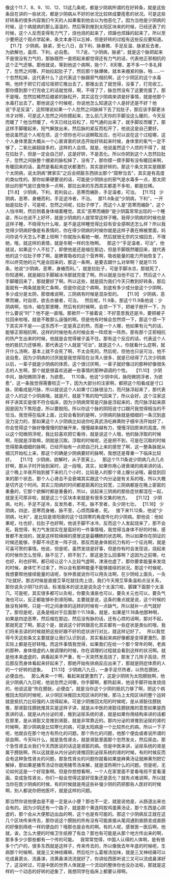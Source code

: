 像这个11.7、8、9、10、12、13这几条呢，都是少阴病所谓的在好转条，就是这些条目在讲的一些状况，都是少阴病从不好的状况比较转成要痊愈的状况。可是这些好转条的很多内容我们今天的人如果看到他会以为他恶化了。因为当他是少阴病的时候，这个病就病的那么温温的，然后等到推到太阳区块来的时候，已经还表了的时候，这个人反而变得有力气了，烧也烧的起来了，烦躁也烦躁的起来了。所以至少要把这个观点学起来，条文本身可以忘掉，但是好转的过程有这些反应要知道。
 
【11.7】  少阴病，脉紧，至七八日，自下利、脉暴微、手足反温、脉紧反去者，为欲解也，虽烦、下利，必自愈。
 
11.7说，“少阴病，脉紧”，就是这个脉把起来不是很没有力气的，那脉既然一直把起来都觉得还有力气的话，代表他正邪相抗的这个正气还够。那他就说，等到他这个病啊，拖个7、8天哪，差不多一个多礼拜了，忽然之间哪，开始拉起肚子了，然后那个脉爆微，就本来绷紧的脉，啪……一个忽然松掉，这代表什么？这代表这个脉跟邪气相抗啊，这个少阴区的这个水毒啊，他终于把它打成垃圾把它推出去了。那推出去了就觉得，没事了，打完收工。那你摸到那个打完收工的话就觉得，啊，不得了了，脉忽然没有了这要完蛋了。那不是哦，忽然拉稀然后绷紧的脉松开，其实这在少阴病来讲是好事情，就是他那个水毒打出去了。那他说这个时候呢，你说他怎么知道这个人是好还是不好？他说“手足反温”，这照理说如果一个人忽然之间脉掉下去了拉肚子，那应该手脚更冰冷才对呀，可是这人忽然之间你摸起来，怎么前几天你的手脚没这么暖的，今天反而暖了？他当然暖了，今天已经比较松了，阳气通的出来了，就手脚反而暖了。那这样手脚暖起来，阳气解放出来，然后脉的紧反而松开了，他说这是自己要好。
 
他说虽然这个人呢在烦，这个烦你也可以说瞑眩反应，也可以说在这个过程哪，这个人身体里面大概从一个心衰肾衰的状态开始好转起来时候，身体里的氧气一定不够了，二氧化碳超级多的，这样的人会烦。就是，他说虽然这个人烦的不得了，就在拉肚子，但是一定会自己好，这是好转，不是恶化。所以你把到这个人忽然拉肚子，忽然之间脉整个绷紧的脉松掉了，没有了，那你摸一摸手脚有没有暖回来啊，有暖回来的话，虽然是看起来症状都激烈，其实是好转的。那这个条文其实是跟那个太阴病，说太阴病“脾家实”之后会把脏东西排出那个“腐秽当去”，其实是有高度的类似性的。那你如果硬要说的话，可能是少阴排出的邪气是水毒多一点，那太阴排出的邪气是烂食物多一点啊，那拉出来的东西其实都差不多啦，都是拉稀。
 
【11.8】  少阴病，下利，若利自止，恶寒而蜷卧，手足温者，可治。
【11.15】 少阴病，恶寒，身蜷而利，手足逆冷者，不治。
 
那11.8条说“少阴病，下利”，一开始是拉肚子，可是呢，忽然之间呢，拉肚子停了，而这个人是“恶寒而蜷卧”，这个人怕冷啊，然后侧着身体缩着睡觉。其实“恶寒而蜷卧”是少阴篇常常出现的一个睡姿，所以也说不上好坏，就是少阴病的人就常常这样子睡。我得少阴病的时候也是这样子睡，不晓得为什么唉，是不是这样睡觉得比较有安全感啊还怎么样？所以我觉得少阴病好像是有表情的，你在得少阴病的时候你就是这样子裹在棉被里面，妈问你说今天怎么不要上班啊？你就抬头看她一眼，然后就很无奈的又缩回去，不理她，哦，就这样的表情，就是冬眠一样的生物啊。
 
那这个“手足温者，可治”，他就说，如果这个人不拉了，即使他是还是缩在那边，但是手脚既然暖回来，就代表他的这个拉肚子停了啊，是脾胃吸收的这个营养啊，吸收能量的能力开始恢复了，所以终究他的元气是会回来的，那这一条啊，是要去跟什么对举啊？就是11.15条，他说“少阴病，恶寒，身蜷而利。”，就是拉肚子，可是手脚冰凉，那就死了，你知道啊，就是越拉手脚越冰冷那就完蛋了啊。所以就是当他不拉了，然后这个人手脚暖回来了，那就要好了啊。所以这些，就是因为我们今天只教到好转条，那后面就有一两条就是死亡条啊，但是你说这个病啊，到底有多少成分是这个少阴啊，多少成分是太阴，那很难说啊，三阴病有时候是混杂型的。
 
【11.9】  少阴病，恶寒而蜷，时自烦，欲去衣被者，可治。
 
然后呢，11.9条，那这个11.9条他说：少阴病啊，怕冷，缩在那里睡，然后有的时候啊，会烦一下下，把被子掀开一下，为什么要说“时”？他不是一直哦。那掀开一下接着说：不好意思我还是冷，要把被子拉回来啦哦，就是不敢那么逞强的啊。但是他有时候会忽然烦一下，那这个烦一下下其实并不是——这东西不一定是真正的热，而是一个人哪，他如果有元气的话，能够正邪相抗啊，这样的时候他有点时候会发一阵烦发一阵热，那有那个正邪相抗的热产生出来的时候，他就是会觉得被子盖不住。那有这个反应的话，代表这个人他的抵抗力还够用，那代表这个人就是“可治”，就是这个人，你就看什么症啊，就开什么汤啊，基本上就不会死了啊，不太会死的。然后呢，但他也只说可治，他不说自愈，因为少阴病的讨厌就是我觉得现在台湾人很多，就是已经得了几次少阴病以后，一辈子就是少阴病的体质，这个很讨厌啊，一辈子就好像过的那种好像很失志的人生啊，那个就是很喜欢逃避一些事情的那种调调的个性。
 
【11.10】  少阴中风，脉阳微阴浮者，为欲愈。
 
11.10条，他说“少阴中风，脉阳微阴浮者，为欲愈”，这一条我觉得需要校正一下，因为大部分的注家啊，都把这个阳看成是寸口脉，阴看成是尺脉，所以就说这个人如果寸口脉很没力，而尺脉浮起来了，那代表这个人的这个少阴病哦，就是尺，就是下焦的阳气回来了，所以会好。这个注家这样子讲其实是很不符合临床，因为少阴病常常是尺脉是浮起来的，而尺脉浮起来原因是因为下焦阳虚，所以要脱阳。所以你这个脉的阴阳说寸口跟尺我觉得相当的不恰当。我觉得在临床上面，比较会看到的是啊，少阴病的脉就是细细的一条沉到底没力没力的，那如果这个人少阴病比如说你吃真武汤吃麻黄附子细辛汤开始好了，你会觉得这个脉好像慢慢的舒展开来，慢慢越来越有力，慢慢浮回原来的高度。所以这个阳微阴浮呢，我比较喜欢把它看待，就是说这个人哦，他的脉浮取的时候啊，阳就是浮取嘛，阴就是沉取。浮取的时候呢，还是把不到，可是在沉取的时候觉得那条细细的脉啊，已经开始有一点把自己托上来的感觉了啊，这一整条脉就从细沉开始松上来，那这个的确是少阴病要好的脉啊，我想还是尊重一下临床比较好。
 
【11.11】  少阴病，欲解时，从子至寅上。
 
那这个11.11条说少阴病几点几点好啊，那从子时开始到寅时，这一段哦，其实，如果你用心肾衰竭的病来讲的话，这个晚上半夜开始到接下来的几个小时，比较是人的那个肾上腺分泌哦，最低到回来的那个状态，那个人心肾会不会衰竭其实跟这个内分泌是有关系的哦，所以大概是切齐这个时间。其实三阳病的时间都是距离的比较宽，三阴病都是在晚上密密的重叠的，它那个欲解时都是重叠的，所以，说起来三阴病的那些症状都混在一起，就是无可厚非啦，就是这三个区块本来就是有很多交集的地方。
 
【11.12】  少阴病，吐利，手足不逆冷，反发热者，不死。脉不至者，灸少阴七壮。
【11.18】  少阴病，四逆，恶寒而身蜷，脉不至，心烦而躁者，死。
 
接下来11.12条，他说“少阴病，吐利”，是比较是肾阳衰的这个往阴寒的角度传化的少阴病。那他说：他如果呢，吐也好，拉肚子也好啊，他说手脚不冰冷，反而这个人发起烧来了，那不会死。我觉得，有力气发烧实在是蛮好的一件事情哦，我觉得当身体不好的时候，感冒都不发烧的，就是这样软绵绵的感冒这是最糟糕的状态啊。所以如果你在阴证的时候还能够，手脚不冷还发一阵子烧，那反而是身体抵抗力有的一个征兆啊，就是可喜可贺的事情。他说，但是呢，虽然发烧是好事，但是你有时会发现说，烧起来的时候你怎么觉得，脉不见了，把不到了。那这是怎么回事啊？这因为之前哪，吐也好，利也好啊，都已经让这个人比较气虚啊，津液也虚了，那你要拿能量来发烧的时候，身体忙不过来了，所以会有那种能量不能够接续的状况。那这个时候呢，我想要帮他接续能量的话呢，张仲景就说你可以用灸法啊，在少阴经上面灸，一灸7壮就好。那古时候是直接艾草坨就往肉上烧，我们今天用艾草条温和点没关系，那你说灸少阴7壮的话，标准版本的说法是说灸这个太溪穴啦，脚踝下面那个太溪穴。可是呢，其实很多都可以灸啦，你要灸涌泉也可以，要灸关元也可以，要灸气海也可以，反正都能够补到肾阳嘛。主要就是说，这条的重点就是说，这个时候的脉没有掉啊，只是一时之间身体的运转的时候有一点缺气，所以就补一点气就好了。那但是呢，这条是相对于后面那个11.18条，就是，如果是11.18条他那种啊，如果是四逆恶寒，然后缩在那边，然后没有脉的话，还有心烦的话啊，那对不起，那就死定了啊。那这个是，就说这个好转跟恶化其实都有一些症状是类似的哦，我们将来去读的时候就把这些好跟不好的症状进行对比，就这样记好了。
 
所以我觉得今天这些条文主要就是让我们认识到说，其实看起来病好像都是变得更激烈，那实际上都是在好转哦。而这件事情我觉得，如果我们在给一个那个常年的啊，老病的那种，身体很虚的人做调理的时候，你在调理的过程就会看到这样的状况啊。就是他本来虚虚的，病看起来不严重，有一天突然发高烧了，那发了几阵子高烧，然后那反而身体看起来好起来了，那她开始有排病反应出来了，那就是阴症体质的人的一个好转的迹象。
 
【11.13】  少阴病八九日，一身手足尽热者，以热在膀胱，必便血也。
 
那么再来一个啊，看起来就更激烈了，这是少阴转为太阳膀胱啊，他说少阴病八九日呢，他说忽然之间哪，你手脚啊，都热起来，他说手脚开始发烧烧的，他说这是“热在膀胱，必便血”。就是当你这个少阴的抵抗力够了啊，把这个病推回太阳的时候呢，从少阴区块推回太阳区块的时候，那马上太阳区块的整个运转就是抵抗力比较强的人烧得起来。可是少阴推回太阳的时候呢，是从肾脏往膀胱推，那肾脏往膀胱推其实是这样子讲，就是从中医的肾脏往膀胱推的意思如果是西医讲的话，就是从内分泌的肾，推到泌尿系统的肾，就是如果你用结构来讲的话都在那里，是从肾脏又变推到肾脏，就是非常靠近的。那内分泌的肾推到泌尿的肾的时候啊，那少阴病是比较寒化的病，可是太阳病是一个比较热化的病，所以一下子呢，他就会在那个地方有热化的问题。那个热化的问题，他那个便血或者说所谓的尿血啊，今天叫什么，就是急性肾炎，就是肾脏里面那个忽然发炎，然后尿血，那个急性肾盂炎我们今天西医说的话这是肾脏的病。但是中医来讲，泌尿系统的肾是属于膀胱啊，所以这就是从内分泌的肾推回到泌尿系统的肾的时候，有的时候反而会有这种急性肾炎的问题，那急性肾炎的问题你就看如果是麻黄汤证就麻黄剂把它解掉，那如果是猪苓汤证你就用猪苓汤来解，就是湿热啊什么的问题。但是呢，无论如何这是一个好现象啊。但是你想想看啊，一个人在家里面不爱看电视不爱看漫画，变成急性肾炎，你们一般会觉得这是好现象还是恶化？就有点难说啊，所以就当你在医少阴病的时候，有的时候就是用这些补强少阴的药把那些人医好的时候啊，别人都说你把他医坏，就是这样的问题。

那当然你说他便血是不是一定是从小便？那也不一定，就是说他是，从肠道出来也会有的。因为少阴还有一个路子，就是那个黄连阿胶鸡蛋黄汤证，那个东西是心阴虚的，那个会从大便那边出血的啊，这个也是有可能的。那这个少阴病反正就在这几个区块传来传去，那你说这个膀胱的热有没有可能直接从尾闾通到直肠变成直肠的好像到痔疮一样的便血的？哦那也是会有的啊。有的人呢，感冒医一医后啊，他就，诶，怎么大便的时候卫生纸擦了有血？那也有可能是从那个地方传出来的啊，那多多少少那些都有一个传的可能。
 
我常常觉得，中国人认得的人体啊，是有很多个门户的，很多东西就是这样子，传来传去的，所以像我去年年底的时候呢，生病那个时候啊，就是三叉神经痛嘛，然后吃什么葛根汤加味，就是三叉神经痛可以吃成鼻窦炎、流鼻涕，流黄鼻涕流流就好了，你讲给西医听说三叉可以流成鼻涕好了，这没听过，可是中医的世界人体就是一个流动的整体你也没办法啦，那就是这样的一个动态的好转的迹象了，我想同学在临床上都要认得啊。
